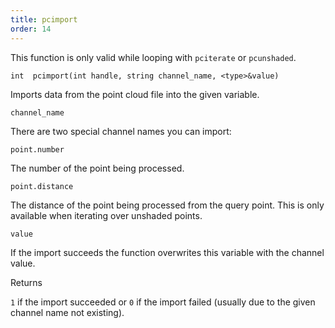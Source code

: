 ```yaml
---
title: pcimport
order: 14
---
```

This function is only valid while looping with `pciterate` or `pcunshaded`.

`int  pcimport(int handle, string channel_name, <type>&value)`

Imports data from the point cloud file into the given variable.

`channel_name`

There are two special channel names you can import:

`point.number`

The number of the point being processed.

`point.distance`

The distance of the point being processed from the query point.
This is only available when iterating over unshaded points.

`value`

If the import succeeds the function overwrites this variable with the channel value.

Returns

`1` if the import succeeded or `0` if the import failed (usually due to the given channel name not existing).
